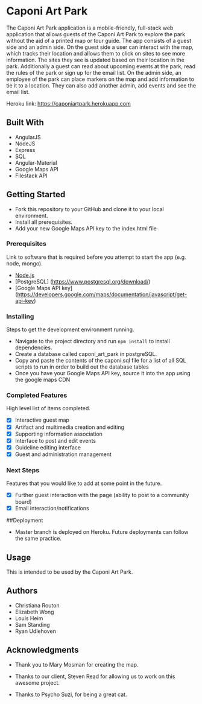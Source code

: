 # Caponi Art Park

The Caponi Art Park application is a mobile-friendly, full-stack web application that allows guests of the Caponi Art Park to explore the park without the aid of a printed map or tour guide. The app consists of a guest side and an admin side. On the guest side a user can interact with the map, which tracks their location and allows them to click on sites to see more information. The sites they see is updated based on their location in the park. Additionally a guest can read about upcoming events at the park, read the rules of the park or sign up for the email list. On the admin side, an employee of the park can place markers on the map and add information to tie it to a location. They can also add another admin, add events and see the email list. 

Heroku link: https://caponiartpark.herokuapp.com

## Built With

- AngularJS
- NodeJS
- Express
- SQL
- Angular-Material
- Google Maps API
- Filestack API

## Getting Started

- Fork this repository to your GitHub and clone it to your local environment. 
- Install all prerequisites. 
- Add your new Google Maps API key to the index.html file
### Prerequisites

Link to software that is required before you attempt to start the app (e.g. node, mongo).

- [Node.js](https://nodejs.org/en/)
- [PostgreSQL] (https://www.postgresql.org/download/)
- [Google Maps API key] (https://developers.google.com/maps/documentation/javascript/get-api-key)

### Installing

Steps to get the development environment running.

- Navigate to the project directory and run `npm install` to install dependencies. 
- Create a database called caponi_art_park in postgreSQL. 
- Copy and paste the contents of the caponi.sql file for a list of all SQL scripts to run in order to build out the database tables
- Once you have your Google Maps API key, source it into the app using the google maps CDN

### Completed Features

High level list of items completed.

- [x] Interactive guest map
- [x] Artifact and multimedia creation and editing
- [x] Supporting information association
- [x] Interface to post and edit events
- [x] Guideline editing interface
- [x] Guest and administration management

### Next Steps

Features that you would like to add at some point in the future.

- [x] Further guest interaction with the page (ability to post to a community board)
- [x] Email interaction/notifications

##Deployment 

- Master branch is deployed on Heroku. Future deployments can follow the same practice.

## Usage

This is intended to be used by the Caponi Art Park. 
 
## Authors

- Christiana Routon
- Elizabeth Wong
- Louis Heim
- Sam Standing
- Ryan Udlehoven


## Acknowledgments

- Thank you to Mary Mosman for creating the map.

- Thanks to our client, Steven Read for allowing us to work on this awesome project. 

- Thanks to Psycho Suzi, for being a great cat. 

